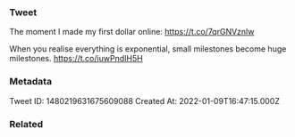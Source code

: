 ### Tweet
The moment I made my first dollar online: https://t.co/7qrGNVznlw

When you realise everything is exponential, small milestones become huge milestones. https://t.co/iuwPndIH5H

### Metadata
Tweet ID: 1480219631675609088
Created At: 2022-01-09T16:47:15.000Z

### Related

